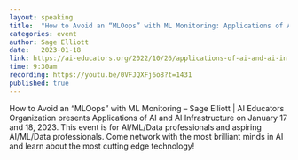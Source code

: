 ```yaml
---
layout: speaking
title:  "How to Avoid an “MLOops” with ML Monitoring: Applications of AI and AI Infrastructure Summit"
categories: event
author: Sage Elliott
date:   2023-01-18
link: https://ai-educators.org/2022/10/26/applications-of-ai-and-ai-infrastructure/
time: 9:30am
recording: https://youtu.be/0VFJQXFj6o8?t=1431
published: true
---
```


How to Avoid an “MLOops” with ML Monitoring – Sage Elliott |
AI Educators Organization presents Applications of AI and AI Infrastructure on January 17 and 18, 2023. This event is for AI/ML/Data professionals and aspiring AI/ML/Data professionals. Come network with the most brilliant minds in AI and learn about the most cutting edge technology!

